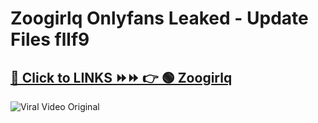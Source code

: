 
 # Zoogirlq Onlyfans Leaked - Update Files fllf9

## <h2><a href="https://clipsfans.com/Zoogirlq&ref=git">🔗 Click to LINKS ⏩⏩ 👉 🟢 Zoogirlq </a></h2>

<a href="https://clipsfans.com/Zoogirlq&ref=git" rel="nofollow" data-target="animated-image.originalLink"><img src="https://i.ibb.co.com/xMMVF88/686577567.gif" alt="Viral Video Original" style="max-width: 100%; display: inline-block;" data-target="animated-image.originalImage"></a>

